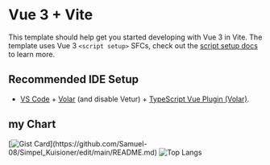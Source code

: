 # Vue 3 + Vite

This template should help get you started developing with Vue 3 in Vite. The template uses Vue 3 `<script setup>` SFCs, check out the [script setup docs](https://v3.vuejs.org/api/sfc-script-setup.html#sfc-script-setup) to learn more.

## Recommended IDE Setup

- [VS Code](https://code.visualstudio.com/) + [Volar](https://marketplace.visualstudio.com/items?itemName=Vue.volar) (and disable Vetur) + [TypeScript Vue Plugin (Volar)](https://marketplace.visualstudio.com/items?itemName=Vue.vscode-typescript-vue-plugin).

## my Chart

[![Gist Card]([https://github-readme-stats.vercel.app/api/gist?id=bbfce31e0217a3689c8d961a356cb10d](https://github.com/Samuel-08/Simpel_Kuisioner/edit/main/README.md))](https://github.com/Samuel-08/Simpel_Kuisioner/edit/main/README.md)
![Top Langs](https://github-readme-stats.vercel.app/api/top-langs/?username=Samuel-08&size_weight=0.5&count_weight=0.5)
